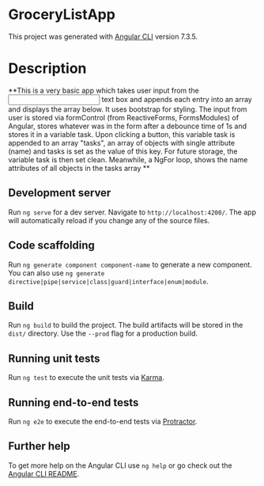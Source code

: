 # GroceryListApp

This project was generated with [Angular CLI](https://github.com/angular/angular-cli) version 7.3.5.

# Description
**This is a very basic app which takes user input from the <input> text box and appends each entry into an array and displays the array below. It uses bootstrap for styling. The input from user is stored via formControl (from ReactiveForms, FormsModules) of Angular, stores whatever was in the form after a debounce time of 1s and stores it in a variable task. Upon clicking a button, this variable task is appended to an array "tasks", an array of objects with single attribute (name) and tasks is set as the value of  this key. For future storage, the variable task is then set clean. Meanwhile, a NgFor loop, shows the name attributes of all objects in the tasks array **

## Development server

Run `ng serve` for a dev server. Navigate to `http://localhost:4200/`. The app will automatically reload if you change any of the source files.

## Code scaffolding

Run `ng generate component component-name` to generate a new component. You can also use `ng generate directive|pipe|service|class|guard|interface|enum|module`.

## Build

Run `ng build` to build the project. The build artifacts will be stored in the `dist/` directory. Use the `--prod` flag for a production build.

## Running unit tests

Run `ng test` to execute the unit tests via [Karma](https://karma-runner.github.io).

## Running end-to-end tests

Run `ng e2e` to execute the end-to-end tests via [Protractor](http://www.protractortest.org/).

## Further help

To get more help on the Angular CLI use `ng help` or go check out the [Angular CLI README](https://github.com/angular/angular-cli/blob/master/README.md).
